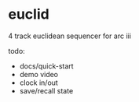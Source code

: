 # euclid
4 track euclidean sequencer for arc iii

todo:
* docs/quick-start
* demo video
* clock in/out
* save/recall state
